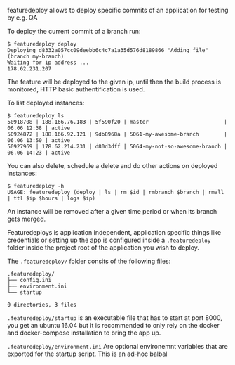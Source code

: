 

featuredeploy allows to deploy specific commits of an application for testing by e.g. QA

To deploy the current commit of a branch run:
```
$ featuredeploy deploy
Deploying d8332a057cc09deebb6c4c7a1a35d576d8189866 "Adding file" (branch my-branch)
Waiting for ip address ...
178.62.231.207
```

The feature will be deployed to the given ip, until then the build process is monitored, HTTP basic authentification is used.

To list deployed instances:
```
$ featuredeploy ls
50918708 | 188.166.76.183 | 5f590f20 | master                        | 06.06 12:38 | active
50924872 | 188.166.92.121 | 9db8968a | 5061-my-awesome-branch        | 06.06 13:50 | active
50927969 | 178.62.214.231 | d80d3dff | 5064-my-not-so-awesome-branch | 06.06 14:23 | active
```
You can also delete, schedule a delete and do other actions on deployed instances:
```
$ featuredeploy -h
USAGE: featuredeploy (deploy | ls | rm $id | rmbranch $branch | rmall | ttl $ip $hours | logs $ip)
```
An instance will be removed after a given time period or when its branch gets merged.

Featuredeploys is application independent, application specific things like credentials or setting up the app is configured inside a `.featuredeploy` folder inside the project root of the application you wish to deploy.

The `.featuredeploy/` folder consits of the following files:
```
.featuredeploy/
├── config.ini
├── environment.ini
└── startup

0 directories, 3 files
```

`.featuredeploy/startup` is an executable file that has to start at port 8000, you get an ubuntu 16.04 but it is recommended to only rely on the docker and docker-compose installation to bring the app up.

`.featuredeploy/environment.ini`
Are optional environemnt variables that are exported for the startup script. This is an ad-hoc balbal


